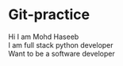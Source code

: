 # Git-practice
Hi I am Mohd Haseeb <br> I am full stack python developer<br>Want to be a software developer 

